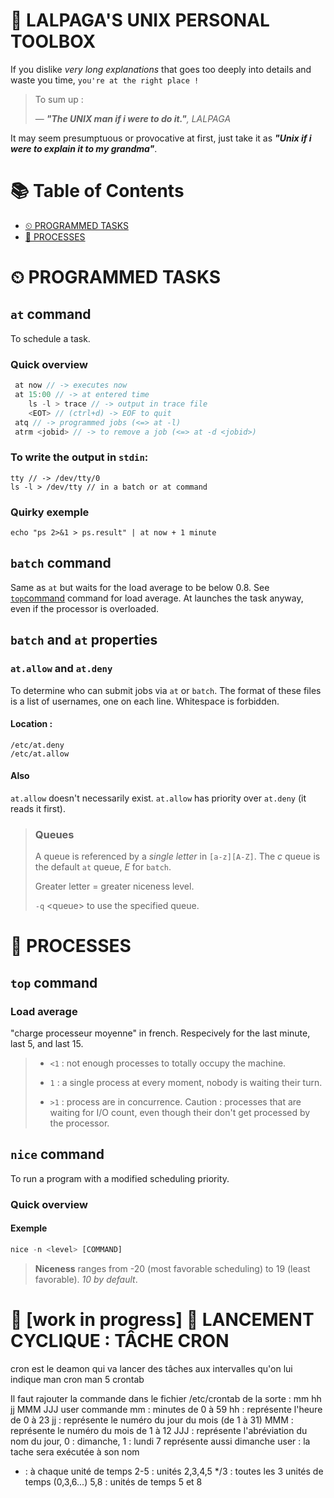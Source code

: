 # 🐧 LALPAGA'S UNIX PERSONAL TOOLBOX

If you dislike *very long explanations* that goes too deeply into details and waste you time, `you're at the right place !`

> To sum up :
>
> &mdash; _**"The UNIX man if i were to do it."**, LALPAGA_

It may seem presumptuous or provocative at first, just take it as _**"Unix if i were to explain it to my grandma"**_.

# 📚 Table of Contents

- [⏲ PROGRAMMED TASKS](#-programmed-tasks)
- [👾 PROCESSES](#-processes)

# ⏲ PROGRAMMED TASKS

## `at` command

To schedule a task.

### Quick overview

```java
 at now // -> executes now
 at 15:00 // -> at entered time
	ls -l > trace // -> output in trace file
	<EOT> // (ctrl+d) -> EOF to quit 
 atq // -> programmed jobs (<=> at -l)
 atrm <jobid> // -> to remove a job (<=> at -d <jobid>)
```

### To write the output in `stdin`:

```
tty // -> /dev/tty/0
ls -l > /dev/tty // in a batch or at command
```

### Quirky exemple

```
echo "ps 2>&1 > ps.result" | at now + 1 minute
```

## `batch` command

Same as `at` but waits for the load average to be below 0.8. See [`top`command](#top-command) command for load average.
At launches the task anyway, even if the processor is overloaded.

## `batch` and `at` properties

### `at.allow` and `at.deny` 

To determine who can submit jobs via `at` or `batch`.
The format of these files is a list of usernames, one on each line. Whitespace is forbidden. 

#### Location :

```
/etc/at.deny
/etc/at.allow
```
#### Also

`at.allow` doesn't necessarily exist.
`at.allow` has priority over `at.deny` (it reads it first).

> ### Queues
>
> A queue is referenced by a _single letter_ in `[a-z][A-Z]`. The _c_ queue is the default `at` queue, _E_ for `batch`.
>
> Greater letter = greater niceness level.
>
> `-q` \<queue\> to use the specified queue.

# 👾 PROCESSES

## `top` command 

### Load average 

"charge processeur moyenne" in french. Respecively for the last minute, last 5, and last 15. 
> - `<1` : not enough processes to totally occupy the machine.
>
> - `1` : a single process at every moment, nobody is waiting their turn.
>
> - `>1` : process are in concurrence.  Caution : processes that are waiting for I/O count, even though their don't get processed by the processor.

## `nice` command

To run a program with a modified scheduling priority.

### Quick overview

#### Exemple

```js
nice -n <level> [COMMAND]
```

> **Niceness** ranges from -20 (most favorable scheduling) to 19 (least favorable). _10 by default_.



# 👷‍ [work in progress] 👷‍ LANCEMENT CYCLIQUE : TÂCHE CRON

cron est le deamon qui va lancer des tâches aux intervalles qu'on lui indique
man cron
man 5 crontab

Il faut rajouter la commande dans le fichier /etc/crontab de la sorte : 
mm hh jj MMM JJJ user commande
mm : minutes de 0 à 59
hh : représente l'heure de 0 à 23
jj : représente le numéro du jour du mois (de 1 à 31)
MMM : représente le numéro du mois de 1 à 12
JJJ : représente l'abréviation du nom du jour, 0 : dimanche, 1 : lundi
7 représente aussi dimanche
user : la tache sera exécutée à son nom

* : à chaque unité de temps
2-5 : unités 2,3,4,5
*/3 : toutes les 3 unités de temps (0,3,6...)
5,8 : unités de temps 5 et 8
